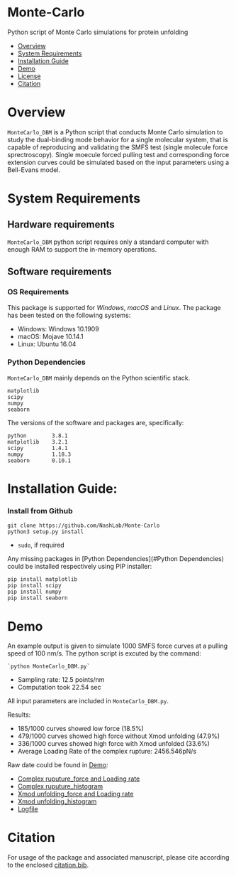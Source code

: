 # Monte-Carlo
Python script of Monte Carlo simulations for protein unfolding


- [Overview](#overview)
- [System Requirements](#system-requirements)
- [Installation Guide](#installation-guide)
- [Demo](#demo)
- [License](./LICENSE)
- [Citation](#citation)

# Overview
`MonteCarlo_DBM` is a Python script that conducts Monte Carlo simulation to study the dual-binding mode behavior for a single molecular system, that is capable of reproducing and validating the SMFS test (single molecule force sprectroscopy). Single moecule forced pulling test and corresponding force extension curves could be simulated based on the input parameters using a Bell-Evans model.


# System Requirements
## Hardware requirements
`MonteCarlo_DBM` python script requires only a standard computer with enough RAM to support the in-memory operations.

## Software requirements
### OS Requirements
This package is supported for *Windows*, *macOS* and *Linux*. The package has been tested on the following systems:
+ Windows:  Windows 10.1909
+ macOS:    Mojave  10.14.1
+ Linux:    Ubuntu  16.04

### Python Dependencies
`MonteCarlo_DBM` mainly depends on the Python scientific stack.
```
matplotlib
scipy
numpy
seaborn
```

The versions of the software and packages are, specifically:
```
python        3.8.1
matplotlib    3.2.1
scipy         1.4.1
numpy         1.18.3
seaborn       0.10.1
```

# Installation Guide:

### Install from Github
```
git clone https://github.com/NashLab/Monte-Carlo
python3 setup.py install
```
- `sudo`, if required

Any missing packages in [Python Dependencies](#Python Dependencies) could be installed respectively using PIP installer:
```
pip install matplotlib
pip install scipy
pip install numpy
pip install seaborn
```

# Demo
An example output is given to simulate 1000 SMFS force curves at a pulling speed of 100 nm/s.
The python script is excuted by the command:
```
`python MonteCarlo_DBM.py`
```

- Sampling rate: 12.5 points/nm
- Computation took 22.54 sec

All input parameters are included in `MonteCarlo_DBM.py`.

Results:
- 185/1000 curves showed low force (18.5%)
- 479/1000 curves showed high force without Xmod unfolding (47.9%)
- 336/1000 curves showed high force with Xmod unfolded (33.6%)
- Average Loading Rate of the complex rupture: 2456.546pN/s

Raw date could be found in [Demo](./Demo): 
- [Complex ruputure_force and Loading rate](./Demo/LR-RF_v100.0.txt)
- [Complex ruputure_histogram](./Demo/analysis-hist-ratio_0.2speed_100.0.pdf)
- [Xmod unfolding_force and Loading rate](./Demo/Xmod_v100.0.txt)
- [Xmod unfolding_histogram](./Demo/Xmod_unfolding-hist-ratio_0.2speed_100.0.pdf)
- [Logfile](./Demo/speed_100.0logfile.log)
 

# Citation
For usage of the package and associated manuscript, please cite according to the enclosed [citation.bib](./Demo/citation.bib).


